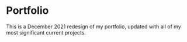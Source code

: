 # Portfolio

This is a December 2021 redesign of my portfolio, updated with all of my most significant current projects.
